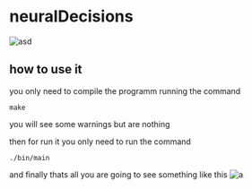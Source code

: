 
# neuralDecisions
![asd](https://media.discordapp.net/attachments/820472030474272769/821305321678831616/161424911_2866930366899394_355471721192024575_n.png?width=1674&height=942)

## how to use it 
you only need to compile the programm running the command 
```
make
```

you will see some warnings but are nothing

then for run it you only need to run the command 
```
./bin/main
```
and finally thats all
you are going to see something like this
![a](https://media.discordapp.net/attachments/820472030474272769/821346942478712842/Captura_de_Pantalla_2021-03-16_a_las_5.38.48.png)


